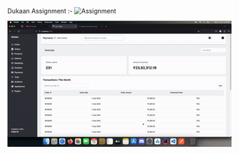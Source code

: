 Dukaan Assignment :-
![Assignment](./Screenshot%202024-01-15%20at%203.07.13 PM.png)

![My-Gif](./ScreenRecording2024-01-15at3.22.13PM-ezgif.com-video-to-gif-converter.gif)